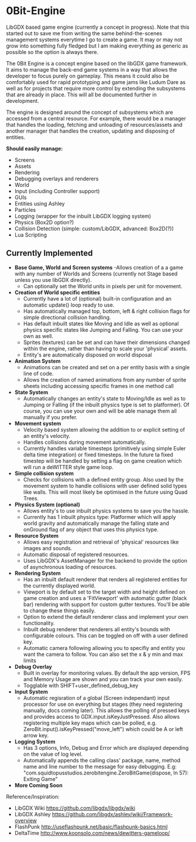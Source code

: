0Bit-Engine
===========

LibGDX based game engine (currently a concept in progress). Note that this started out to save me from writing the same behind-the-scenes management systems everytime I go to create a game. It may or may not grow into something fully fledged but I am making everything as generic as possible so the option is always there.

The 0Bit Engine is a concept engine based on the libGDX game framework. It aims to manage the back-end game systems in a way that allows the developer to focus purely on gameplay. This means it could also be comfortably used for rapid prototyping and game jams like Ludum Dare as well as for projects that require more control by extending the subsystems that are already in place. This will all be documented further in development.

The engine is designed around the concept of subsystems which are accessed from a central resource. For example, there would be a manager that handles the loading, fetching and unloading of resources/assets and another manager that handles the creation, updating and disposing of entities.

**Should easily manage:**
- Screens
- Assets
- Rendering 
- Debugging overlays and renderers
- World
- Input (including Controller support)
- GUIs
- Entities using Ashley
- Particles
- Logging (wrapper for the inbuilt LibGDX logging system)
- Physics (Box2D option?)
- Collision Detection (simple: custom/LibGDX, advanced: Box2D(?))
- Lua Scripting


Currently Implemented
-----------
- **Base Game, World and Screen systems**
	-Allows creation of a a game with any number of Worlds and Screens (currently not Stage based unless you use libGDX directly).
	- Can optionally set the World units in pixels per unit for movement.
- **Creation of World specific entities**
	- Currently have a lot of (optional) built-in configuration and an automatic update() loop ready to use.
	- Has automatically managed top, bottom, left & right collision flags for simple directional collision handling.
	- Has default inbuilt states like Moving and Idle as well as optional physics specific states like Jumping and
Falling. You can use your own as well.
	- Sprites (textures) can be set and can have their dimensions changed within the engine, rather than having to scale your 'physical' assets.
	- Entity's are automatically disposed on world disposal
- **Animation System**
	- Animations can be created and set on a per entity basis with a single line of code.
	- Allows the creation of named animations from any number of sprite sheets including accessing specific frames in one method call
- **State System**
	- Automatically changes an entity's state to Moving/Idle as well as to Jumping or Falling (if the inbuilt physics type is set to platformer). Of course, you can use your own and will be able manage them all manually if you prefer.
- **Movement system** 
	- Velocity based system allowing the addition to or explicit setting of an entity's velocity.
	- Handles collisions during movement automatically.
	- Currently handles variable timesteps (primitively using simple Euler delta time integration) or fixed timesteps. In the future ta fixed timestep will be handled by setting a flag on game creation which will run a deWITTER style game loop.
- **Simple collision system**
	- Checks for collisions with a defined entity group. Also used by the movement system to handle collisions with user defined solid types like walls. This will most likely be optimised in the future using Quad Trees.
- **Physics System (optional)**
	- Allows entity's to use inbuilt physics systems to save you the hassle. 
	- Currently has 1 inbuilt physics type: Platformer which will apply world gravity and automatically manage the falling state and onGround flag of any object that uses this physics type.
- **Resource System**
	- Allows easy registration and retrieval of 'physical' resources like images and sounds.
	- Automatic disposal of registered resources.
	- Uses LibGDX's AssetManager for the backend to provide the option of asynchronous loading of resources.
- **Rendering System**
	- Has an inbuilt default renderer that renders all registered entities for the currently displayed world.
	- Viewport is by default set to the target width and height defined on game creation and uses a 'FitViewport' with automatic gutter (black bar) rendering with support for custom gutter textures. You'll be able to change these things easily.
	- Option to extend the default renderer class and implement your own functionality.
	- Inbuilt debug renderer that renderers all entity's bounds with configurable colours. This can be toggled on off with a user defined key.
	- Automatic camera following allowing you to specifiy and entity you want the camera to follow. You can also set the x & y min and max limits
- **Debug Overlay**
	- Built in overlay for monitoring values. By default the app version, FPS and Memory Usage are shown and you can track your own easily.
	- Togglable with SHIFT+user_defined_debug_key
- **Input System**
	- Automatic regisration of a global (Screen independant) input processor for use on everything but stages (they need registering manually, docs coming later). This allows the polling of pressed keys and provides access to GDX.input.isKeyJustPressed. Also allows registering multiple key maps which can be polled, e.g. ZeroBit.input().isKeyPressed("move_left") which could be A or left arrow key.
- **Logging System**
	- Has 3 options, Info, Debug and Error which are displayed depending on the value of log level.
	- Automatically appends the calling class' package, name, method name and line number to the message for easy debugging. E.g: "com.squidtopusstudios.zerobitengine.ZeroBitGame(dispose, ln 57): Exiting Game"
- **More Coming Soon**

	
Reference/Inspiration:
 - LibGDX Wiki
	https://github.com/libgdx/libgdx/wiki
 - LibGDX Ashley
	https://github.com/libgdx/ashley/wiki/Framework-overview
 - FlashPunk
	http://useflashpunk.net/basic/flashpunk-basics.html
 - DeltaTime
	http://www.koonsolo.com/news/dewitters-gameloop/
